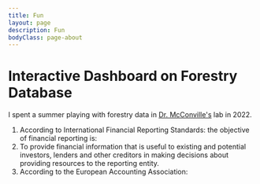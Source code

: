 ```yaml
---
title: Fun
layout: page
description: Fun
bodyClass: page-about
---
```


# Interactive Dashboard on Forestry Database

I spent a summer playing with forestry data in [Dr. McConville's](http://https://mcconville.rbind.io//) lab in 2022.

1. According to International Financial Reporting Standards: the objective of financial reporting is:
2. To provide financial information that is useful to existing and potential investors, lenders and other creditors in making decisions about providing resources to the reporting entity.
3. According to the European Accounting Association:

